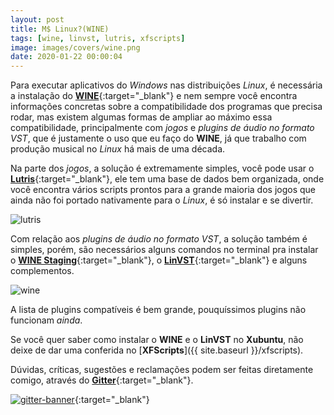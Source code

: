 ```yaml
---
layout: post
title: M$ Linux?(WINE)
tags: [wine, linvst, lutris, xfscripts]
image: images/covers/wine.png
date: 2020-01-22 00:00:04
---
```


Para executar aplicativos do _Windows_ nas distribuições _Linux_, é necessária a instalação do [**WINE**](https://winehq.org/){:target="_blank"} e nem sempre você encontra informações concretas sobre a compatibilidade dos programas que precisa rodar, mas existem algumas formas de ampliar ao máximo essa compatibilidade, principalmente com _jogos_ e _plugins de áudio no formato VST_, que é justamente o uso que eu faço do **WINE**, já que trabalho com produção musical no _Linux_ há mais de uma década.  

Na parte dos _jogos_, a solução é extremamente simples, você pode usar o [**Lutris**](https://lutris.net/){:target="_blank"}, ele tem uma base de dados bem organizada, onde você encontra vários scripts prontos para a grande maioria dos jogos que ainda não foi portado nativamente para o _Linux_, é só instalar e se divertir.  

![lutris](https://xfscripts.rauldipeas.tk/images/lutris.png)  

Com relação aos _plugins de áudio no formato VST_, a solução também é simples, porém, são necessários alguns comandos no terminal pra instalar o [**WINE Staging**](https://wiki.winehq.org/Wine-Staging){:target="_blank"}, o [**LinVST**](https://github.com/osxmidi/LinVst){:target="_blank"} e alguns complementos.

![wine](https://xfscripts.rauldipeas.tk/images/wine.png)

A lista de plugins compatíveis é bem grande, pouquíssimos plugins não funcionam _ainda_.

Se você quer saber como instalar o **WINE** e o **LinVST** no **Xubuntu**, não deixe de dar uma conferida no [**XFScripts**]({{ site.baseurl }}/xfscripts).

Dúvidas, críticas, sugestões e reclamações podem ser feitas diretamente comigo, através do [**Gitter**](https://gitter.im/xfscripts/comunidade){:target="_blank"}.

[![gitter-banner](https://xfscripts.rauldipeas.tk/images/gitter-banner.png)](https://gitter.im/xfscripts/comunidade){:target="_blank"}